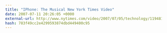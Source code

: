 ```yaml
---
title: "IPhone: The Musical New York Times Video"
date: 2007-07-11 20:26:05 +0000
external-url: http://www.nytimes.com/video/2007/07/05/technology/1194817121833/iphone-the-musical.html
hash: 783f49cc2e4299593874dbd449400c95
---
```



